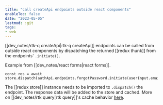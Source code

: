```yaml
---
title: "call createApi endpoints outside react components"
enableToc: false
date: "2023-05-05"
lastmod: :git
tags:
- web
---
```


[[dev_notes/rtk-q createApi|rtk-q createApi]] endpoints can be called from outside react components
by dispatching the returned [[redux thunk]] from the endpoints' `.initiate()`.

Example from [[dev_notes/react forms|react forms]].
```tsx
const res = await store.dispatch(authApi.endpoints.forgotPassword.initiate(userInput.email));
```
The [[redux store]] instance needs to be imported to `.dispatch()` the endpoint. The 
response data will be added to the store and cached. More on 
[[dev_notes/rtk query|rtk query]]'s cache behavior [here](https://redux-toolkit.js.org/rtk-query/usage/cache-behavior).